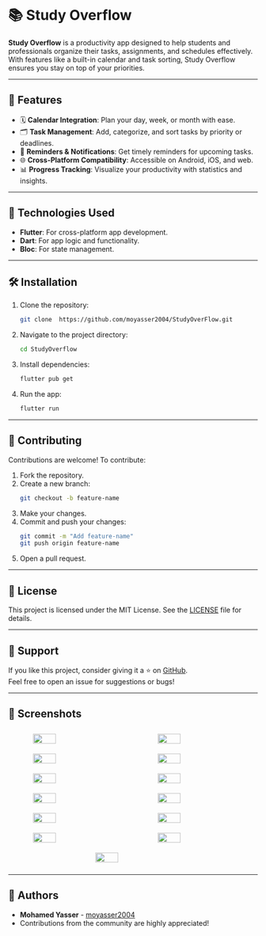 # 📚 Study Overflow

**Study Overflow** is a productivity app designed to help students and professionals organize their tasks, assignments, and schedules effectively. With features like a built-in calendar and task sorting, Study Overflow ensures you stay on top of your priorities.

---

## 🚀 Features

- 🗓️ **Calendar Integration**: Plan your day, week, or month with ease.
- 🗂 **Task Management**: Add, categorize, and sort tasks by priority or deadlines.
- 🔔 **Reminders & Notifications**: Get timely reminders for upcoming tasks.
- 🌐 **Cross-Platform Compatibility**: Accessible on Android, iOS, and web.
- 📊 **Progress Tracking**: Visualize your productivity with statistics and insights.

---

## 🔧 Technologies Used

- **Flutter**: For cross-platform app development.
- **Dart**: For app logic and functionality.
- **Bloc**: For state management.
---

## 🛠️ Installation

1. Clone the repository:
   ```bash
   git clone  https://github.com/moyasser2004/StudyOverFlow.git
   ```
2. Navigate to the project directory:
   ```bash
   cd StudyOverflow
   ```
3. Install dependencies:
   ```bash
   flutter pub get
   ```
4. Run the app:
   ```bash
   flutter run
   ```

---

## 🤝 Contributing

Contributions are welcome! To contribute:
1. Fork the repository.
2. Create a new branch:
   ```bash
   git checkout -b feature-name
   ```
3. Make your changes.
4. Commit and push your changes:
   ```bash
   git commit -m "Add feature-name"
   git push origin feature-name
   ```
5. Open a pull request.

---

## 📄 License

This project is licensed under the MIT License. See the [LICENSE](LICENSE) file for details.

---

## 🌟 Support

If you like this project, consider giving it a ⭐ on [GitHub](https://github.com/your-username/study-overflow).  
Feel free to open an issue for suggestions or bugs!

---

## 📸 Screenshots

<div style="display: flex; flex-wrap: wrap; justify-content: space-around;">
  <img src="https://github.com/user-attachments/assets/ac9d737e-571e-4b05-ba9e-8113bd2b1a86" style="width: 30%; margin: 10px;">
  <img src="https://github.com/user-attachments/assets/8c35cd22-3a0a-4de4-a8c0-e318e7c9666a" style="width: 30%; margin: 10px;">
  <img src="https://github.com/user-attachments/assets/e600bb5f-f09e-4103-a9bd-dabbbe8f7d6b" style="width: 30%; margin: 10px;">
  
  <img src="https://github.com/user-attachments/assets/f5070a03-c81b-4218-9244-9053f0909b42" style="width: 30%; margin: 10px;">
  <img src="https://github.com/user-attachments/assets/8e3a2fc3-2f21-4214-9050-29f3650b86ce" style="width: 30%; margin: 10px;">
  <img src="https://github.com/user-attachments/assets/d94699b9-8797-41ec-bf02-5dab32503b43" style="width: 30%; margin: 10px;">
  
  <img src="https://github.com/user-attachments/assets/c0f93cb5-888d-4754-ba81-ed35c8b0084d" style="width: 30%; margin: 10px;">
  <img src="https://github.com/user-attachments/assets/fcca3fa1-805f-4304-88a8-116a8e2e0006" style="width: 30%; margin: 10px;">
  <img src="https://github.com/user-attachments/assets/9db85745-8418-4d1b-8120-f3638bd346dc" style="width: 30%; margin: 10px;">
  
  <img src="https://github.com/user-attachments/assets/47fc0d73-5b3b-4873-ab05-233625345445" style="width: 30%; margin: 10px;">
  <img src="https://github.com/user-attachments/assets/6308823e-e950-4859-a476-295620c17744" style="width: 30%; margin: 10px;">
  <img src="https://github.com/user-attachments/assets/f7ccc93a-2a10-446b-82d9-57b2b03c391f" style="width: 30%; margin: 10px;">
  
  <img src="https://github.com/user-attachments/assets/051947f7-00fd-4100-98fe-869acc56102d" style="width: 30%; margin: 10px;">
</div>


---
## 📝 Authors

- **Mohamed Yasser** - [moyasser2004](https://github.com/moyasser2004)  
- Contributions from the community are highly appreciated!

  
